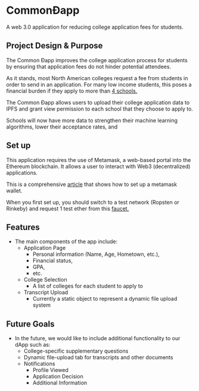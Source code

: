 # **CommonÐapp**
A web 3.0 application for reducing college application fees for students.

## **Project Design & Purpose** 

The Common Ðapp improves the college application process for students by ensuring that application fees do not hinder potential attendees.

As it stands, most North American colleges request a fee from students in order to send in an application. For many low income students, this poses a financial burden if they apply to more than [4 schools.](https://bigfuture.collegeboard.org/get-in/applying-101/college-application-fee-waivers)

The Common Ðapp allows users to upload their college application data to IPFS and grant view permission to each school that they choose to apply to.

Schools will now have more data to strengthen their machine learning algorithms, lower their acceptance rates, and 

## **Set up**
This application requires the use of Metamask, a web-based portal into the Ethereum blockchain. It allows a user to interact with Web3 (decentralized) applications. 

This is a comprehensive [article](https://medium.com/@mail.bahurudeen/setup-a-metamask-ethereum-wallet-and-use-it-to-send-and-receive-ether-4f3b99360e4f) that shows how to set up a metamask wallet.

When you first set up, you should switch to a test network (Ropsten or Rinkeby) and request 1 test ether from this [faucet.](https://faucet.metamask.io/)

## **Features**
* The main components of the app include:
    * Application Page
        * Personal information (Name, Age, Hometown, etc.),
        * Financial status,
        * GPA,
        * etc.
    * College Selection
        * A list of colleges for each student to apply to
    * Transcript Upload 
        * Currently a static object to represent a dynamic file upload system

## **Future Goals**
* In the future, we would like to include additional functionality to our dApp such as:     
    * College-specific supplementary questions
    * Dynamic file-upload tab for transcripts and other documents
    * Notifications
        * Profile Viewed
        * Application Decision
        * Additional Information         

